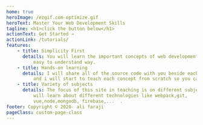 ```yaml
---
home: true
heroImage: /ezgif.com-optimize.gif
heroText: Master Your Web Development Skills
tagline: <h1>click the button below</h1>
actionText: Get Started →
actionLink: /tutorials/
features:
    - title: Simplicity First
      details: You will learn the important concepts of web development with a very
          easy to understand way.
    - title: Hands-on learning
      details: I will share all of the source code with you beside each tutorial
          and i will start to teach each concept from scratch so you can come  along  with me.
    - title: Variety of subjects
      details: The focus of this site in teaching is on different subjects so, you
          will learn about different technologies like webpack,git,
          vue,node,mongodb, firebase,...  .
footer: Copyright © 2020- ali faraji
pageClass: custom-page-class
---
```

